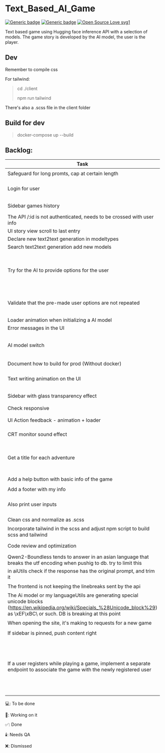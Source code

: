 # Text_Based_AI_Game
[![Generic badge](https://img.shields.io/badge/Version-0.1-blue.svg)](https://shields.io/)
[![Generic badge](https://img.shields.io/badge/Mantained-Yes-green.svg)](https://shields.io/)
[![Open Source Love svg1](https://badges.frapsoft.com/os/v1/open-source.svg?v=103)](https://github.com/ellerbrock/open-source-badges/)



Text based game using Hugging face inference API with a selection of models.
The game story is developed by the AI model, the user is the player.


## Dev
Remember to compile css

For tailwind:
> cd ./client
> 
> npm run tailwind

There's also a .scss file in the client folder

## Build for dev
> docker-compose up --build



## Backlog:
| Task          | Status        | Dependencies / Notes        |
| ------------- | ------------- | ------------------- |
| Safeguard for long promts, cap at certain length | 🕯️ |  |
| Login for user | 🔨 | Check authMiddleware, not sure what is doing right now |
| Sidebar games history | 🔨 | requires Login for user to work well |
| The API /:id is not authenticated, needs to be crossed with user info | 💻 | Login for user |
| UI story view scroll to last entry | ✅️ |  |
| Declare new text2text generation in modeltypes | ✅️ |  |
| Search text2text generation add new models | ✅️ |  |
| Try for the AI to provide options for the user | 🔨 | The extractStoryAndOptions in aiutils tryes to catch options fron the ai story and provides presets if unable  |
| Validate that the pre-made user options are not repeated | 🔨 | Seems like the extractStoryAndOptions is always returning the same 3 options |
| Loader animation when initializing a AI model | 🔨 | Needs alignment |
| Error messages in the UI | 🔨 |  |
| AI model switch | 🔨 | Pending to implement a tooltip to show ai model comment and type, or some UI structure for it |
| Document how to build for prod (Without docker) | 💻 | Need Daniel |
| Text writing animation on the UI | 🔨 | Don't know why it breaks so much. Seems to be working now. |
| Sidebar with glass transparency effect | 💻 | Check if tailwind has something |
| Check responsive | 💻 | 
| UI Action feedback - animation + loader | 💻 | Check if tailwind has something |
| CRT monitor sound effect | 💻 | Investigate sonorization options |
| Get a title for each adventure | 🔨 | The current function is calling hf api. I dont think that's efficient. Let's at least call a fast loading model. |
| Add a help button with basic info of the game | 💻 |  |
| Add a footer with my info | 💻 |  |
| Also print user inputs | 🔨 | Back should provide both user action and story |
| Clean css and normalize as .scss | 💻 |  |
| Incorporate tailwind in the scss and adjust npm script to build scss and tailwind | 💻 | normalize css |
| Code review and optimization | 💻 | have a happily functional prototype |
| Qwen2-Boundless tends to answer in an asian language that breaks the utf encoding when pushig to db. try to limit this | ✅️ |  |
| in aiUtils check if the response has the original prompt, and trim it | 💻 |  |
| The frontend is not keeping the linebreaks sent by the api | 💻 |  |
| The Ai model or my languageUtils are generating special unicode blocks (https://en.wikipedia.org/wiki/Specials_%28Unicode_block%29) as \xEF\xBC\ or such. DB is breaking at this point | 💻 |  |
| When opening the site, it's making to requests for a new game | 💻 |  |
| If sidebar is pinned, push content right | 💻 |  |
| If a user registers while playing a game, implement a separate endpoint to associate the game with the newly registered user | 💻 |  take the game's publicId and the user's ID, then updates the game's userId field. This endpoint should be called after successful user registration if there's an active game. |



💻: To be done

🔨: Working on it

✅️: Done

🕯️: Needs QA

❌: Dismissed
